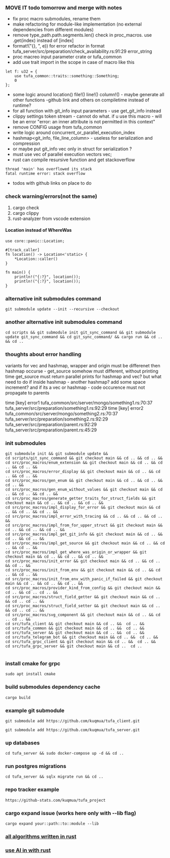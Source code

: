 ### MOVE IT todo tomorrow and merge with notes
* fix proc macro submodules, rename them
* make refactoring for module-like implementation (no external dependencies from different modules)
* remove type_path.path.segments.len() check in proc_macros. use .get(index) instead of [index]
* format!("{}, ", e)) for error refactor in format tufa_server/src/preparation/check_availability.rs:91:29 error_string
* proc macreo input parameter crate or tufa_common
* add use trait import in the scope in case of macro like this 
```
let f: u32 = {
    use tufa_common::traits::something::Something;
    0
};
```
* some logic around location() file!() line!() column!() - maybe generate all other functions -github link and others on compiletime instead of runtime?
* for all function with git_info input parameters - use get_git_info instead 
* clippy settings token stream  - cannot do what. if u use this macro - will be an error "error: an inner attribute is not permitted in this context"
* remove CONFIG usage from tufa_common
* write logic around concurrent_or_parallel_execution_index
* hashmap<git_info, file_line_column> - useless for serialization and compression
* or maybe put git_info vec only in struct for serialization ?
* must use vec of parallel execution vectors vec;
* rust can compile resursive function and get stackoverflow
```
thread 'main' has overflowed its stack
fatal runtime error: stack overflow
```
* todos with github links on place to do

### check warning/errors(not the same)
1. cargo check
2. cargo clippy
3. rust-analyzer from vscode extension

#### Location instead of WhereWas
```
use core::panic::Location;

#[track_caller]
fn location() -> Location<'static> {
    *Location::caller()
}

fn main() {
    println!("{:?}", location());
    println!("{:?}", location());
}
```

### alternative init submodules command
```
git submodule update --init --recursive --checkout
```

### another alternative init submodules command
```
cd scripts && git submodule init git_sync_command && git submodule update git_sync_command && cd git_sync_command/ && cargo run && cd .. && cd ..
```
### thoughts about error handling
variants for vec and hashmap, wrapper and origin must be differenet
then hashmap occurse - get_source somehow must different, without printing time
get_source must return parallel prints for hashmap and vec?
but what need to do if inside hashmap - another hashmap? add some space increment?
and if its a vec or hashmap -  code occurence must not propagate to parents

time [key] error1
 tufa_common/src/server/mongo/something1.rs:70:37 
 tufa_server/src/preparation/something1.rs:92:29
time [key] error2
 tufa_common/src/server/mongo/something2.rs:70:37 
 tufa_server/src/preparation/something2.rs:92:29
tufa_server/src/preparation/parent.rs:92:29
tufa_server/src/preparation/parent.rs:45:29

### init submodules 
```
git submodule init && git submodule update && 
cd scripts/git_sync_command && git checkout main && cd .. && cd .. &&
cd src/proc_macros/enum_extension && git checkout main && cd .. && cd .. && cd .. &&
cd src/proc_macros/error_display && git checkout main && cd .. && cd .. && cd .. &&
cd src/proc_macros/gen_enum && git checkout main && cd .. && cd .. && cd .. &&
cd src/proc_macros/gen_enum_without_values && git checkout main && cd .. && cd .. && cd .. &&
cd src/proc_macros/generate_getter_traits_for_struct_fields && git checkout main && cd .. && cd .. && cd .. &&
cd src/proc_macros/impl_display_for_error && git checkout main && cd .. && cd .. && cd .. &&
cd src/proc_macros/impl_error_with_tracing && cd .. && cd .. && cd .. &&
cd src/proc_macros/impl_from_for_upper_struct && git checkout main && cd .. && cd .. && cd .. &&
cd src/proc_macros/impl_get_git_info && git checkout main && cd .. && cd .. && cd .. &&
cd src/proc_macros/impl_get_source && git checkout main && cd .. && cd .. && cd .. &&
cd src/proc_macros/impl_get_where_was_origin_or_wrapper && git checkout main && cd .. && cd .. && cd .. &&
cd src/proc_macros/init_error && git checkout main && cd .. && cd .. && cd .. &&
cd src/proc_macros/init_from_env && git checkout main && cd .. && cd .. && cd .. &&
cd src/proc_macros/init_from_env_with_panic_if_failed && git checkout main && cd .. && cd .. && cd .. &&
cd src/proc_macros/provider_kind_from_config && git checkout main && cd .. && cd .. cd .. &&
cd src/proc_macros/struct_field_getter && git checkout main && cd .. && cd .. cd .. &&
cd src/proc_macros/struct_field_setter && git checkout main && cd .. && cd .. cd .. &&
cd src/proc_macros/svg_component && git checkout main && cd .. && cd .. cd .. &&
cd src/tufa_client && git checkout main && cd .. &&  cd .. &&
cd src/tufa_common && git checkout main && cd .. &&  cd .. &&
cd src/tufa_server && git checkout main && cd .. &&  cd .. &&
cd src/tufa_telegram_bot && git checkout main && cd .. &&  cd .. &&
cd src/tufa_grpc_client && git checkout main && cd .. &&  cd .. &&
cd src/tufa_grpc_server && git checkout main && cd ..  cd ..


```
### install cmake for grpc
```
sudo apt install cmake
```
### build submodules dependency cache
```
cargo build
```
### example git submodule
```
git submodule add https://github.com/kuqmua/tufa_client.git
```
```
git submodule add https://github.com/kuqmua/tufa_server.git
```
### up databases
```
cd tufa_server && sudo docker-compose up -d && cd ..
```
### run postgres migrations
```  
cd tufa_server && sqlx migrate run && cd ..
```
### repo tracker example
```
https://github-stats.com/kuqmua/tufa_project
```
### cargo expand issue (works here only with --lib flag)
```
cargo expand your::path::to::module --lib
```
### [all algorithms written in rust](https://github.com/TheAlgorithms/Rust)

### [use AI in with rust](https://youtu.be/StMP7g-0wK4)
